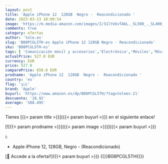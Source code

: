 ```yaml
---
layout: post
title: 'Apple iPhone 12  128GB  Negro -  Reacondicionado '
date: 2023-03-23 10:09:54
image: 'https://m.media-amazon.com/images/I/31lYokvTAbL._SL500_._SL400_.jpg'
comments: true
category: ofertas
author: 'tole.es'
slug: 'B08PCGL5TH-es Apple iPhone 12 128GB Negro - Reacondicionado'
sku: 'B08PCGL5TH-es'
tags: [ 'Comunicación móvil y accesorios','Electrónica','Móviles','Móviles y smartphones libres','apple','iphone','🇪🇸', ]
actualPrice: 527.0 EUR
currency: EUR
price: 527.0
comparePrice: 650.0 EUR
prodname: 'Apple iPhone 12  128GB  Negro -  Reacondicionado '
country: 'es'
flag: '🇪🇸'
brand: 'Apple'
buyurl: 'https://www.amazon.es/dp/B08PCGL5TH/?tag=tolees-21'
descuento: '18.92'
average: '588.495'
---
```


Tienes [{{< param title >}}]({{< param buyurl >}}) en el siguiente enlace!

[![{{< param prodname >}}]({{< param image >}})]({{< param buyurl >}})

ℹ️:

- Apple iPhone 12, 128GB, Negro - (Reacondicionado)

[🛒 Accede a la oferta!!]({{< param buyurl >}})
{{<world>}}B08PCGL5TH{{</world>}}
